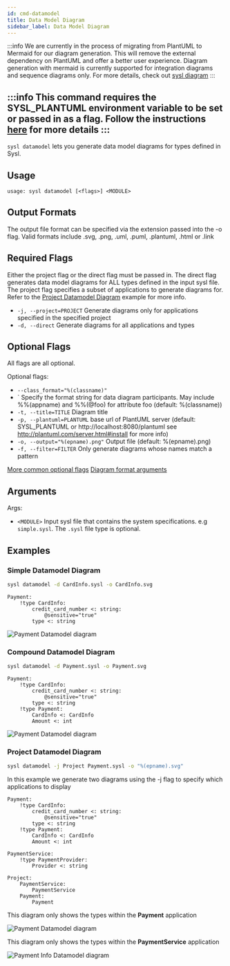 ```yaml
---
id: cmd-datamodel
title: Data Model Diagram
sidebar_label: Data Model Diagram
---
```



:::info
We are currently in the process of migrating from PlantUML to Mermaid for our diagram generation. This will remove the external dependency on PlantUML and offer a better user experience. Diagram generation with mermaid is currently supported for integration diagrams and sequence diagrams only. For more details, check out [sysl diagram](cmd-diagram)
:::


:::info
This command requires the SYSL_PLANTUML environment variable to be set or passed in as a flag. Follow the instructions [here](plantuml.md) for more details
:::
---


`sysl datamodel` lets you generate data model diagrams for types defined in Sysl.

## Usage

```
usage: sysl datamodel [<flags>] <MODULE>
```

## Output Formats

The output file format can be specified via the extension passed into the -o flag.
Valid formats include .svg, .png, .uml, .puml, .plantuml, .html or .link


## Required Flags

Either the project flag or the direct flag must be passed in. The direct flag generates data model diagrams for ALL types defined in the input sysl file. The project flag specifies a subset of applications to generate diagrams for. Refer to the [Project Datamodel Diagram](#project-datamodel-diagram) example for more info.

- `-j, --project=PROJECT` Generate diagrams only for applications specified in the specified project
- `-d, --direct` Generate diagrams for all applications and types

## Optional Flags

All flags are all optional.

Optional flags:

- `--class_format="%(classname)"`
- ` Specify the format string for data diagram participants. May include %%(appname) and %%(@foo) for attribute foo (default: %(classname))
- `-t, --title=TITLE` Diagram title
- `-p, --plantuml=PLANTUML` base url of PlantUML server (default: SYSL_PLANTUML or http://localhost:8080/plantuml see http://plantuml.com/server.html#install for more info)
- `-o, --output="%(epname).png"` Output file (default: %(epname).png)
- `-f, --filter=FILTER` Only generate diagrams whose names match a pattern

[More common optional flags](common-flags)
[Diagram format arguments](format-diagram)

## Arguments

Args:

- `<MODULE>` Input sysl file that contains the system specifications. e.g `simple.sysl`. The `.sysl` file type is optional.

## Examples

### Simple Datamodel Diagram

```bash
sysl datamodel -d CardInfo.sysl -o CardInfo.svg
```

```sysl title="Input Sysl file: CardInfo.sysl"
Payment:
    !type CardInfo:
        credit_card_number <: string:
            @sensitive="true"
        type <: string
```

![Payment Datamodel diagram](/img/sysl/data-diagram-puml.svg)


### Compound Datamodel Diagram

```bash
sysl datamodel -d Payment.sysl -o Payment.svg
```

```sysl title="Input Sysl file: Payment.sysl"
Payment:
    !type CardInfo:
        credit_card_number <: string:
            @sensitive="true"
        type <: string
    !type Payment:
        CardInfo <: CardInfo
        Amount <: int
```

![Payment Datamodel diagram](/img/sysl/data-diagram-compound-puml.svg)

### Project Datamodel Diagram

```bash
sysl datamodel -j Project Payment.sysl -o "%(epname).svg"
```

In this example we generate two diagrams using the -j flag to specify which applications to display

```sysl title="Input Sysl file: Payment.sysl"
Payment:
    !type CardInfo:
        credit_card_number <: string:
            @sensitive="true"
        type <: string
    !type Payment:
        CardInfo <: CardInfo
        Amount <: int

PaymentService:
    !type PaymentProvider:
        Provider <: string

Project:
    PaymentService:
        PaymentService
    Payment:
        Payment

```

This diagram only shows the types within the **Payment** application

![Payment Datamodel diagram](/img/sysl/data-diagram-payment.svg)

This diagram only shows the types within the **PaymentService** application

![Payment Info Datamodel diagram](/img/sysl/data-diagram-paymentinfo.svg)
